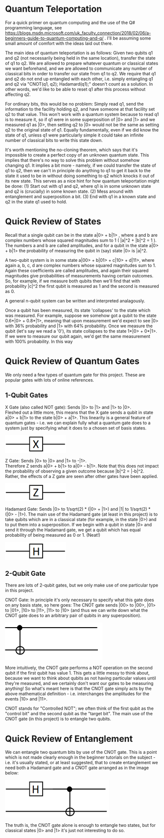 # Quantum Teleportation
For a quick primer on quantum computing and the use of the Q# programming language, see https://blogs.msdn.microsoft.com/uk_faculty_connection/2018/02/06/a-beginners-guide-to-quantum-computing-and-q/ . I'll be assuming some small amount of comfort with the ideas laid out there.

The main idea of quantum teleportation is as follows:  Given two qubits q1 and q2 (not necessarily being held in the same location), transfer the state of q1 to q2.  We are allowed to prepare whatever quantum or classical states we want beforehand, and we are allowed to communicate any number of classical bits in order to transfer our state from q1 to q2.  We require that q1 and q2 do not end up entangled with each other, i.e. simply entangling q1 and q2 via "CNOT(q1, q2); Hadamard(q1);" doesn't count as a solution.  In other words, we'd like to be able to reset q1 after this process without affecting q2.

For ordinary bits, this would be no problem:  Simply read q1, send the information to the facility holding q2, and have someone at that facility set q2 to that value.  This won't work with a quantum system because to read q1 is to measure it, so if q1 were in some superposition of |0> and |1> and we measured q1 as |0>, then setting q2 to |0> would not be the same as setting q2 to the original state of q1.  Equally fundamentally, even if we did know the state of q1, unless q1 were particularly simple it could take an infinite number of classical bits to write this state down.  

It's worth mentioning the no-cloning theorem, which says that it's impossible to create a perfect copy of an unknown quantum state.  This implies that there's no way to solve this problem without somehow changing q1.  It implies a bit more - namely, if we could transfer the state of q1 to q2, then we can't in principle do anything to q1 to get it back to the state it used to be in without doing something to q2 which knocks it out of its new state.  This serves as a nice hint for how quantum teleportation might be done:  (1) Start out with q1 and q2, where q1 is in some unknown state and q2 is (crucially) in some known state.  (2) Mess around with entanglement and superposition a bit.  (3) End with q1 in a known state and q2 in the state q1 used to hold.


# Quick Review of States
Recall that a single qubit can be in the state   a|0> + b|1>  , where a and b are complex numbers whose squared magnitudes sum to 1 ( |a|^2 + |b|^2 = 1 ).  The numbers a and b are called amplitudes, and for a qubit in the state a|0> + b|1> the probability of measuring the qubit in (say) state |0> is |a|^2.

A two-qubit system is in some state a|00> + b|01> + c|10> + d|11>, where again a, b, c, d are complex numbers whose squared magnitudes sum to 1.  Again these coefficients are called amplitudes, and again their squared magnitudes give probabilities of measurements having certain outcomes.  So, for example, if we measure both qubits then we'll find that with probability |c|^2 the first qubit is measured as 1 and the second is measured as 0.

A general n-qubit system can be written and interpreted analagously.  

Once a qubit has been measured, its state 'collapses' to the state which was measured.  For example, suppose we somehow got a qubit to the state  0.6*|0> + 0.8*|1>, meaning that upon measurement we'd expect to see |0> with 36% probability and |1> with 64% probability.  Once we measure the qubit (let's say we read a '0'), its state collapses to the state  1*|0> + 0*|1>.  If we were to measure our qubit again, we'd get the same measurement with 100% probability.  In this way



# Quick Review of Quantum Gates
We only need a few types of quantum gate for this project.  These are popular gates with lots of online references.

## 1-Qubit Gates
X Gate (also called NOT gate):  Sends |0> to |1>   and  |1> to |0>.  
Fleshed out a little more, this means that the X gate sends a qubit in state  a|0> + b|1> to the state b|0> + a|1>.  This linearity is a general feature of quantum gates - i.e. we can explain fully what a quantum gate does to a system just by specifying what it does to a chosen set of basis states.

![Hadamard Circuit Diagram](/images/XGateDiagram.png)

Z Gate:   Sends |0> to |0>  and |1> to -|1>.  
Therefore Z sends a|0> + b|1> to a|0> - b|1>.  Note that this does not impact the probability of observing a given outcome because |b|^2 = |-b|^2.  Rather, the effects of a Z gate are seen after other gates have been applied.

![Hadamard Circuit Diagram](/images/ZGateDiagram.png)

Hadamard Gate:  Sends |0> to 1/sqrt(2) * (|0> + |1>)  and  |1| to 1/sqrt(2) * (|0> - |1>).
The main use of the Hadamard gate (at least in this project) is to take qubits which are in a classical state (for example, in the state |0>)  and to put them into a superposition.  If we begin with a qubit in state |0> and send it through the Hadamard gate, we get a qubit which has equal probability of being measured as 0 or 1.  (Neat!)

![Hadamard Circuit Diagram](/images/HadamardDiagram.png)

## 2-Qubit Gate
There are lots of 2-qubit gates, but we only make use of one particular type in this project.

CNOT Gate:  In principle it's only necessary to specify what this gate does on any basis state, so here goes:  The CNOT gate sends |00> to |00>, |01> to |01>, |10> to |11>, |11> to |10>  (and thus we can write down what the CNOT gate does to an arbitrary pair of qubits in any superposition).  

![Hadamard Circuit Diagram](/images/CNOTGateDiagram.png)

More intuitively, the CNOT gate performs a NOT operation on the second qubit if the first qubit has value 1.  This gets a little messy to think about, because we want to think about qubits as not having particular values until they're measured, and we certainly don't want our gates to be measuring anything!  So what's meant here is that the CNOT gate simply acts by the above mathematical definition - i.e. interchanges the amplitudes for the events |10> and |11>.  

CNOT stands for "Controlled NOT"; we often think of the first qubit as the "control bit" and the second qubit as the "target bit".  The main use of the CNOT gate (in this project) is to entangle two qubits.  

# Quick Review of Entanglement
We can entangle two quantum bits by use of the CNOT gate.  This is a point which is not made clearly enough in the beginner tutorials on the subject - i.e. it's usually stated, or at least suggested, that to create entanglement we need both a Hadamard gate and a CNOT gate arranged as in the image below:

![Hadamard Circuit Diagram](/images/EntanglementDiagram.png)

The truth is, the CNOT gate alone is enough to entangle two states, but for classical states |0> and |1> it's just not interesting to do so.  

